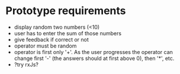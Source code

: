 # Prototype requirements

- display random two numbers (<10)
- user has to enter the sum of those numbers
- give feedback if correct or not
- operator must be random
- operator is first only '+'. As the user progresses the operator can change first '-' (the answers should at first above 0), then '*', etc.
- ?try rxJs?
